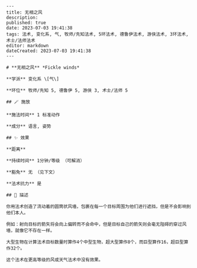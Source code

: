 
    ---
    title: 无相之风
    description: 
    published: true
    date: 2023-07-03 19:41:38
    tags: 法术, 变化系, 气, 牧师/先知法术, 5环法术, 德鲁伊法术, 游侠法术, 3环法术, 术士/法师法术
    editor: markdown
    dateCreated: 2023-07-03 19:41:38
    ---

    # **无相之风** *Fickle winds*

    **学派** 变化系 \[气\] 

    **环位** 牧师/先知 5, 德鲁伊 5, 游侠 3, 术士/法师 5

    ## 🪄 施放

    **施法时间** 1 标准动作

    **成分** 语言, 姿势

    ## ✨ 效果  

    **距离**   

    **持续时间** 1分钟/等级 （可解消） 

    **豁免** 无 （见下文）

    **法术抗力** 是

    ## 📖 描述

    你用法术创造了流动着的圆筒状风墙，包裹在每一个目标周围为他们进行遮挡，但是不会影响到他们本人。

    例如：射向目标的箭矢将会向上偏转而不会命中，但是目标自己的箭矢则会毫无阻碍的穿过风墙，就像它不存在一样。

    大型生物在计算法术目标数量时算作4个中型生物，超大型算作8个，而巨型算作16，超巨型算作32个。

    这个法术在更高等级的风或天气法术中没有效果。
    